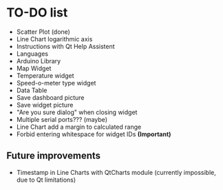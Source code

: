 # TO-DO list

- Scatter Plot (done)
- Line Chart logarithmic axis
- Instructions with Qt Help Assistent
- Languages
- Arduino Library
- Map Widget
- Temperature widget
- Speed-o-meter type widget
- Data Table
- Save dashboard picture
- Save widget picture
- "Are you sure dialog" when closing widget
- Multiple serial ports??? (maybe)
- Line Chart add a margin to calculated range
- Forbid entering whitespace for widget IDs **(Important)**

## Future improvements
- Timestamp in Line Charts with QtCharts module (currently impossible, due to Qt limitations)


